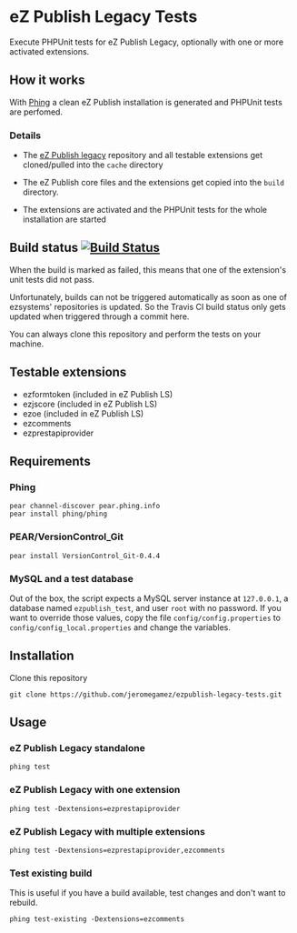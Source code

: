 # eZ Publish Legacy Tests

Execute PHPUnit tests for eZ Publish Legacy, optionally with one or more 
activated extensions.

## How it works

With [Phing](http://www.phing.info) a clean eZ Publish installation is
generated and PHPUnit tests are perfomed.

### Details 

- The [eZ Publish legacy](https://github.com/ezsystems/ezpublish-legacy)
  repository and all testable extensions get cloned/pulled into the `cache`
  directory

- The eZ Publish core files and the extensions get copied into the `build`
  directory.

- The extensions are activated and the PHPUnit tests for the whole
  installation are started

## Build status [![Build Status](https://travis-ci.org/jeromegamez/ezpublish-legacy-tests.png)](https://travis-ci.org/jeromegamez/ezpublish-legacy-tests)

When the build is marked as failed, this means that one of the extension's
unit tests did not pass.

Unfortunately, builds can not be triggered automatically as soon as one
of ezsystems' repositories is updated. So the Travis CI build status only
gets updated when triggered through a commit here.

You can always clone this repository and perform the tests on your machine.

## Testable extensions

- ezformtoken (included in eZ Publish LS)
- ezjscore (included in eZ Publish LS)
- ezoe (included in eZ Publish LS)
- ezcomments
- ezprestapiprovider

## Requirements

### Phing

```
pear channel-discover pear.phing.info
pear install phing/phing
```

### PEAR/VersionControl_Git

```
pear install VersionControl_Git-0.4.4
```

### MySQL and a test database

Out of the box, the script expects a MySQL server instance at `127.0.0.1`, a database named `ezpublish_test`,
and user `root` with no password. If you want to override those values, copy the file `config/config.properties` to
`config/config_local.properties` and change the variables.


## Installation

Clone this repository

```
git clone https://github.com/jeromegamez/ezpublish-legacy-tests.git
```

## Usage

### eZ Publish Legacy standalone

```
phing test
```

### eZ Publish Legacy with one extension

```
phing test -Dextensions=ezprestapiprovider
```

### eZ Publish Legacy with multiple extensions

```
phing test -Dextensions=ezprestapiprovider,ezcomments
```

### Test existing build

This is useful if you have a build available, test changes and don't want to rebuild.

```
phing test-existing -Dextensions=ezcomments
```
